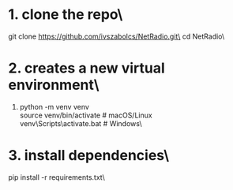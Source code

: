 # 1. clone the repo\
git clone https://github.com/ivszabolcs/NetRadio.git\
cd NetRadio\

# 2. creates a new virtual environment\
1. python -m venv venv\
source venv/bin/activate     # macOS/Linux\
venv\Scripts\activate.bat    # Windows\

# 3. install dependencies\
pip install -r requirements.txt\
